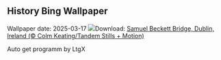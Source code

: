 ## History Bing Wallpaper
Wallpaper date: 2025-03-17
![](https://www.bing.com/th?id=OHR.BeckettBridge_EN-IN6779354204_UHD.jpg&w=1000)Download: [Samuel Beckett Bridge, Dublin, Ireland (© Colm Keating/Tandem Stills + Motion)](https://www.bing.com/th?id=OHR.BeckettBridge_EN-IN6779354204_UHD.jpg)

Auto get programm by LtgX
